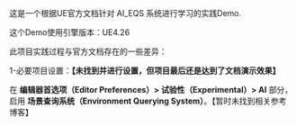 这是一个根据UE官方文档针对 AI_EQS 系统进行学习的实践Demo.

这个Demo使用引擎版本：UE4.26

此项目实践过程与官方文档存在的一些差异：

1-必要项目设置：**【未找到并进行设置，但项目最后还是达到了文档演示效果】**

在 **编辑器首选项（Editor Preferences）> 试验性（Experimental）> AI** 部分，启用 **场景查询系统（Environment Querying System）**。【暂时未找到相关参考博客】





